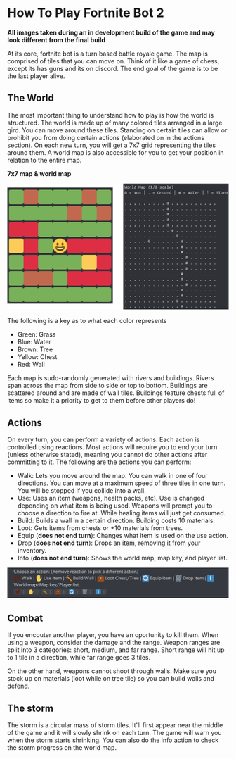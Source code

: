 # How To Play Fortnite Bot 2

**All images taken during an in development build of the game and may look different from the final build**

At its core, fortnite bot is a turn based battle royale game. The map is comprised of tiles that you can move on. Think of it like a game of chess, except its has guns and its on discord. The end goal of the game is to be the last player alive.

## The World

The most important thing to understand how to play is how the world is structured. The world is made up of many colored tiles arranged in a large gird. You can move around these tiles. Standing on certain tiles can allow or prohibit you from doing certain actions (elaborated on in the actions section). On each new turn, you will get a 7x7 grid representing the tiles around them. A world map is also accessible for you to get your position in relation to the entire map.

**7x7 map & world map**

![Map](Maps.png)

The following is a key as to what each color represents
* Green: Grass
* Blue: Water
* Brown: Tree
* Yellow: Chest
* Red: Wall

Each map is sudo-randomly generated with rivers and buildings. Rivers span across the map from side to side or top to bottom. Buildings are scattered around and are made of wall tiles. Buildings feature chests full of items so make it a priority to get to them before other players do!

## Actions

On every turn, you can perform a variety of actions. Each action is controlled using reactions. Most actions will require you to end your turn (unless otherwise stated), meaning you cannot do other actions after committing to it. The following are the actions you can perform:

* Walk: Lets you move around the map. You can walk in one of four directions. You can move at a maximum speed of three tiles in one turn. You will be stopped if you collide into a wall.
* Use: Uses an item (weapons, health packs, etc). Use is changed depending on what item is being used. Weapons will prompt you to choose a direction to fire at. While healing items will just get consumed.
* Build: Builds a wall in a certain direction. Building costs 10 materials.
* Loot: Gets items from chests or +10 materials from trees.
* Equip (**does not end turn**): Changes what item is used on the use action.
* Drop (**does not end turn**): Drops an item, removing it from your inventory.
* Info (**does not end turn**): Shows the world map, map key, and player list.

![Actions](Actions.png)

## Combat

If you encouter another player, you have an oportunity to kill them. When using a weapon, consider the damage and the range. Weapon ranges are split into 3 categories: short, medium, and far range. Short range will hit up to 1 tile in a direction, while far range goes 3 tiles.

On the other hand, weapons cannot shoot through walls. Make sure you stock up on materials (loot while on tree tile) so you can build walls and defend. 

## The storm

The storm is a circular mass of storm tiles. It'll first appear near the middle of the game and it will slowly shrink on each turn. The game will warn you when the storm starts shrinking. You can also do the info action to check the storm progress on the world map.